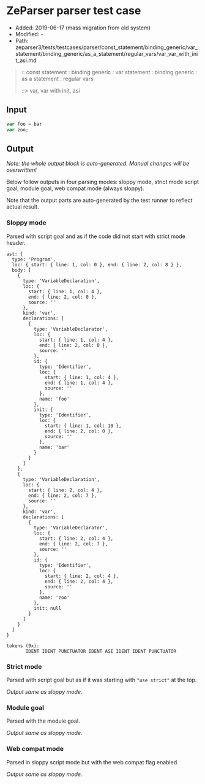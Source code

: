 # ZeParser parser test case

- Added: 2019-06-17 (mass migration from old system)
- Modified: -
- Path: zeparser3/tests/testcases/parser/const_statement/binding_generic/var_statement/binding_generic/as_a_statement/regular_vars/var_var_with_init_asi.md

> :: const statement : binding generic : var statement : binding generic : as a statement : regular vars
>
> ::> var, var with init, asi

## Input

`````js
var foo = bar
var zoo;
`````

## Output

_Note: the whole output block is auto-generated. Manual changes will be overwritten!_

Below follow outputs in four parsing modes: sloppy mode, strict mode script goal, module goal, web compat mode (always sloppy).

Note that the output parts are auto-generated by the test runner to reflect actual result.

### Sloppy mode

Parsed with script goal and as if the code did not start with strict mode header.

`````
ast: {
  type: 'Program',
  loc: { start: { line: 1, col: 0 }, end: { line: 2, col: 8 } },
  body: [
    {
      type: 'VariableDeclaration',
      loc: {
        start: { line: 1, col: 4 },
        end: { line: 2, col: 0 },
        source: ''
      },
      kind: 'var',
      declarations: [
        {
          type: 'VariableDeclarator',
          loc: {
            start: { line: 1, col: 4 },
            end: { line: 2, col: 0 },
            source: ''
          },
          id: {
            type: 'Identifier',
            loc: {
              start: { line: 1, col: 4 },
              end: { line: 1, col: 4 },
              source: ''
            },
            name: 'foo'
          },
          init: {
            type: 'Identifier',
            loc: {
              start: { line: 1, col: 10 },
              end: { line: 2, col: 0 },
              source: ''
            },
            name: 'bar'
          }
        }
      ]
    },
    {
      type: 'VariableDeclaration',
      loc: {
        start: { line: 2, col: 4 },
        end: { line: 2, col: 7 },
        source: ''
      },
      kind: 'var',
      declarations: [
        {
          type: 'VariableDeclarator',
          loc: {
            start: { line: 2, col: 4 },
            end: { line: 2, col: 7 },
            source: ''
          },
          id: {
            type: 'Identifier',
            loc: {
              start: { line: 2, col: 4 },
              end: { line: 2, col: 4 },
              source: ''
            },
            name: 'zoo'
          },
          init: null
        }
      ]
    }
  ]
}

tokens (9x):
       IDENT IDENT PUNCTUATOR IDENT ASI IDENT IDENT PUNCTUATOR
`````

### Strict mode

Parsed with script goal but as if it was starting with `"use strict"` at the top.

_Output same as sloppy mode._

### Module goal

Parsed with the module goal.

_Output same as sloppy mode._

### Web compat mode

Parsed in sloppy script mode but with the web compat flag enabled.

_Output same as sloppy mode._
